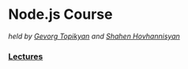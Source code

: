 # Node.js Course

_held by [Gevorg Topikyan](https://github.com/gevorgtopikyan) and [Shahen Hovhannisyan](https://github.com/shahen94)_

### [Lectures](https://gist.github.com/vre2h/6e320f25f1373964c8a034ec26373434)

